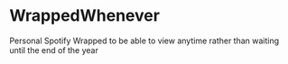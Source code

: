 # WrappedWhenever
Personal Spotify Wrapped to be able to view anytime rather than waiting until the end of the year
